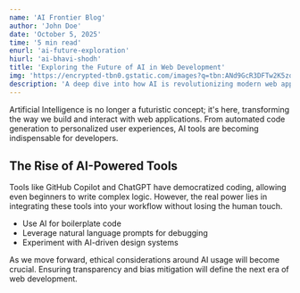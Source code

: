 ```yaml
---
name: 'AI Frontier Blog'
author: 'John Doe'
date: 'October 5, 2025'
time: '5 min read'
enurl: 'ai-future-exploration'
hiurl: 'ai-bhavi-shodh'
title: 'Exploring the Future of AI in Web Development'
img: 'https://encrypted-tbn0.gstatic.com/images?q=tbn:ANd9GcR3DFTw2K5zqdlpxiG7ENe5Z4vCkxjswHaiLw&s'
description: 'A deep dive into how AI is revolutionizing modern web apps, with practical tips for developers.'
---
```



Artificial Intelligence is no longer a futuristic concept; it's here, transforming the way we build and interact with web applications. From automated code generation to personalized user experiences, AI tools are becoming indispensable for developers.

## The Rise of AI-Powered Tools

Tools like GitHub Copilot and ChatGPT have democratized coding, allowing even beginners to write complex logic. However, the real power lies in integrating these tools into your workflow without losing the human touch.

- Use AI for boilerplate code
- Leverage natural language prompts for debugging
- Experiment with AI-driven design systems

As we move forward, ethical considerations around AI usage will become crucial. Ensuring transparency and bias mitigation will define the next era of web development.